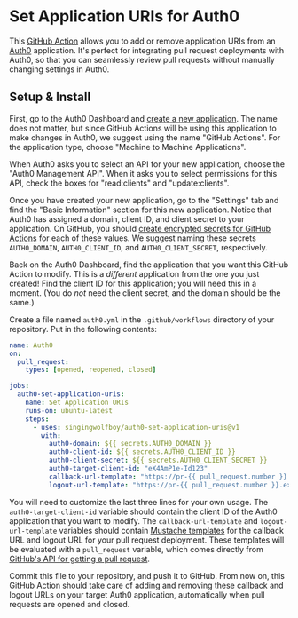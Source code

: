 # Set Application URIs for Auth0

This [GitHub Action](https://github.com/features/actions) allows you to
add or remove application URIs from an [Auth0](https://auth0.com)
application. It's perfect for integrating pull request deployments
with Auth0, so that you can seamlessly review pull requests without
manually changing settings in Auth0.

## Setup & Install

First, go to the Auth0 Dashboard and
[create a new application](https://auth0.com/docs/get-started/auth0-overview/create-applications).
The name does not matter, but since GitHub Actions will be using this
application to make changes in Auth0, we suggest using the name
"GitHub Actions". For the application type, choose
"Machine to Machine Applications".

When Auth0 asks you to select an API for your new application,
choose the "Auth0 Management API". When it asks you to select permissions
for this API, check the boxes for "read:clients" and "update:clients".

Once you have created your new application, go to the "Settings"
tab and find the "Basic Information" section for this new application.
Notice that Auth0 has assigned a domain, client ID, and client secret
to your application. On GitHub, you should
[create encrypted secrets for GitHub Actions](https://docs.github.com/en/actions/security-guides/encrypted-secrets)
for each of these values. We suggest naming these secrets
`AUTH0_DOMAIN`, `AUTH0_CLIENT_ID`, and `AUTH0_CLIENT_SECRET`,
respectively.

Back on the Auth0 Dashboard, find the application that you want this
GitHub Action to modify. This is a _different_ application from the
one you just created! Find the client ID for this application; you
will need this in a moment. (You do _not_ need the client secret,
and the domain should be the same.)

Create a file named `auth0.yml` in the `.github/workflows` directory
of your repository. Put in the following contents:

```yaml
name: Auth0
on:
  pull_request:
    types: [opened, reopened, closed]

jobs:
  auth0-set-application-uris:
    name: Set Application URIs
    runs-on: ubuntu-latest
    steps:
      - uses: singingwolfboy/auth0-set-application-uris@v1
        with:
          auth0-domain: ${{ secrets.AUTH0_DOMAIN }}
          auth0-client-id: ${{ secrets.AUTH0_CLIENT_ID }}
          auth0-client-secret: ${{ secrets.AUTH0_CLIENT_SECRET }}
          auth0-target-client-id: "eX4AmP1e-Id123"
          callback-url-template: "https://pr-{{ pull_request.number }}.example.com/callback"
          logout-url-template: "https://pr-{{ pull_request.number }}.example.com/"
```

You will need to customize the last three lines for your own usage.
The `auth0-target-client-id` variable should contain the client ID
of the Auth0 application that you want to modify. The
`callback-url-template` and `logout-url-template` variables should
contain [Mustache templates](https://github.com/janl/mustache.js)
for the callback URL and logout URL for your pull request deployment.
These templates will be evaluated with a `pull_request` variable,
which comes directly from
[GitHub's API for getting a pull request](https://docs.github.com/en/rest/pulls/pulls#get-a-pull-request).

Commit this file to your repository, and push it to GitHub. From
now on, this GitHub Action should take care of adding and removing
these callback and logout URLs on your target Auth0 application,
automatically when pull requests are opened and closed.
